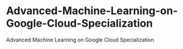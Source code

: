 # Advanced-Machine-Learning-on-Google-Cloud-Specialization
Advanced Machine Learning on Google Cloud Specialization
